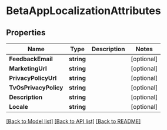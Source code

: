 # BetaAppLocalizationAttributes

## Properties

Name | Type | Description | Notes
------------ | ------------- | ------------- | -------------
**FeedbackEmail** | **string** |  | [optional] 
**MarketingUrl** | **string** |  | [optional] 
**PrivacyPolicyUrl** | **string** |  | [optional] 
**TvOsPrivacyPolicy** | **string** |  | [optional] 
**Description** | **string** |  | [optional] 
**Locale** | **string** |  | [optional] 

[[Back to Model list]](../README.md#documentation-for-models) [[Back to API list]](../README.md#documentation-for-api-endpoints) [[Back to README]](../README.md)


